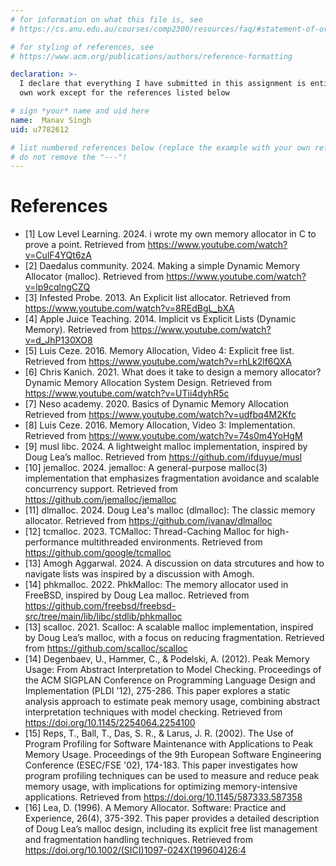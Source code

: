 ```yaml
---
# for information on what this file is, see
# https://cs.anu.edu.au/courses/comp2300/resources/faq/#statement-of-originality

# for styling of references, see
# https://www.acm.org/publications/authors/reference-formatting

declaration: >-
  I declare that everything I have submitted in this assignment is entirely my
  own work except for the references listed below

# sign *your* name and uid here
name:  Manav Singh  
uid: u7782612

# list numbered references below (replace the example with your own references) 
# do not remove the "---"!
---
```

# References
- [1] Low Level Learning. 2024. i wrote my own memory allocator in C to prove a point. Retrieved from https://www.youtube.com/watch?v=CulF4YQt6zA
- [2] Daedalus community. 2024. Making a simple Dynamic Memory Allocator (malloc). Retrieved from https://www.youtube.com/watch?v=lp9cqlngCZQ
- [3] Infested Probe. 2013. An Explicit list allocator. Retrieved from https://www.youtube.com/watch?v=8REdBgL_bXA
- [4] Apple Juice Teaching. 2014. Implicit vs Explicit Lists (Dynamic Memory). Retrieved from https://www.youtube.com/watch?v=d_JhP130XO8
- [5] Luis Ceze. 2016. Memory Allocation, Video 4: Explicit free list. Retrieved from https://www.youtube.com/watch?v=rhLk2lf6QXA
- [6] Chris Kanich. 2021. What does it take to design a memory allocator? Dynamic Memory Allocation System Design. Retrieved from https://www.youtube.com/watch?v=UTii4dyhR5c
- [7] Neso academy. 2020. Basics of Dynamic Memory Allocation Retrieved from https://www.youtube.com/watch?v=udfbq4M2Kfc
- [8] Luis Ceze. 2016. Memory Allocation, Video 3: Implementation. Retrieved from https://www.youtube.com/watch?v=74s0m4YoHgM
- [9] musl libc. 2024. A lightweight malloc implementation, inspired by Doug Lea’s malloc. Retrieved from https://github.com/ifduyue/musl
- [10] jemalloc. 2024. jemalloc: A general-purpose malloc(3) implementation that emphasizes fragmentation avoidance and scalable concurrency support. Retrieved from https://github.com/jemalloc/jemalloc
- [11] dlmalloc. 2024. Doug Lea's malloc (dlmalloc): The classic memory allocator. Retrieved from https://github.com/ivanav/dlmalloc
- [12] tcmalloc. 2023. TCMalloc: Thread-Caching Malloc for high-performance multithreaded environments. Retrieved from https://github.com/google/tcmalloc
- [13] Amogh Aggarwal. 2024. A discussion on data strcutures and how to navigate lists was inspired by a discussion with Amogh.
- [14] phkmalloc. 2022. PhkMalloc: The memory allocator used in FreeBSD, inspired by Doug Lea malloc. Retrieved from https://github.com/freebsd/freebsd-src/tree/main/lib/libc/stdlib/phkmalloc
- [13] scalloc. 2021. Scalloc: A scalable malloc implementation, inspired by Doug Lea’s malloc, with a focus on reducing fragmentation. Retrieved from https://github.com/scalloc/scalloc
- [14] Degenbaev, U., Hammer, C., & Podelski, A. (2012). Peak Memory Usage: From Abstract Interpretation to Model Checking. Proceedings of the ACM SIGPLAN Conference on Programming Language Design and Implementation (PLDI '12), 275-286.
This paper explores a static analysis approach to estimate peak memory usage, combining abstract interpretation techniques with model checking.
Retrieved from https://doi.org/10.1145/2254064.2254100
- [15] Reps, T., Ball, T., Das, S. R., & Larus, J. R. (2002). The Use of Program Profiling for Software Maintenance with Applications to Peak Memory Usage. Proceedings of the 9th European Software Engineering Conference (ESEC/FSE '02), 174-183.
This paper investigates how program profiling techniques can be used to measure and reduce peak memory usage, with implications for optimizing memory-intensive applications.
Retrieved from https://doi.org/10.1145/587333.587358
- [16] Lea, D. (1996). A Memory Allocator. Software: Practice and Experience, 26(4), 375-392.
This paper provides a detailed description of Doug Lea’s malloc design, including its explicit free list management and fragmentation handling techniques.
Retrieved from https://doi.org/10.1002/(SICI)1097-024X(199604)26:4



